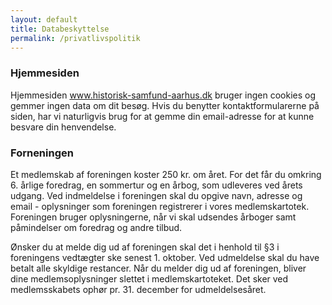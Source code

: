 ```yaml
---
layout: default
title: Databeskyttelse
permalink: /privatlivspolitik
---
```


### Hjemmesiden
Hjemmesiden www.historisk-samfund-aarhus.dk bruger ingen cookies og gemmer ingen data om dit besøg. Hvis du benytter kontaktformularerne på siden, har vi naturligvis brug for at gemme din email-adresse for at kunne besvare din henvendelse.

### Forneningen
Et medlemskab af foreningen koster 250 kr. om året. For det får du omkring 6. årlige foredrag, en sommertur og en årbog, som udleveres ved årets udgang. 
Ved indmeldelse i foreningen skal du opgive navn, adresse og email - oplysninger som foreningen registrerer i vores medlemskartotek. Foreningen bruger oplysningerne, når vi skal udsendes årboger samt påmindelser om foredrag og andre tilbud. 

Ønsker du at melde dig ud af foreningen skal det i henhold til §3 i foreningens vedtægter ske senest 1. oktober. Ved udmeldelse skal du have betalt alle skyldige restancer. Når du melder dig ud af foreningen, bliver dine medlemsoplysninger slettet i medlemskartoteket. Det sker ved medlemsskabets ophør pr. 31. december for udmeldelsesåret.  

